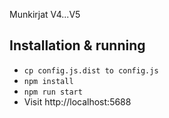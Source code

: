 Munkirjat V4...V5

## Installation & running

* `cp config.js.dist to config.js`
* `npm install`
* `npm run start`
* Visit http://localhost:5688 
